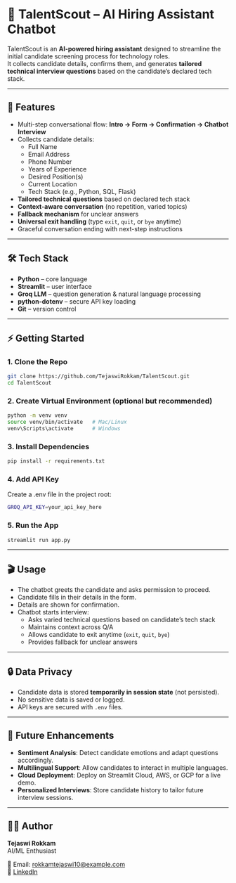 # 🤖 TalentScout – AI Hiring Assistant Chatbot

TalentScout is an **AI-powered hiring assistant** designed to streamline the initial candidate screening process for technology roles.  
It collects candidate details, confirms them, and generates **tailored technical interview questions** based on the candidate’s declared tech stack.  

---

## 🌟 Features
- Multi-step conversational flow: **Intro → Form → Confirmation → Chatbot Interview**
- Collects candidate details:
  - Full Name
  - Email Address
  - Phone Number
  - Years of Experience
  - Desired Position(s)
  - Current Location
  - Tech Stack (e.g., Python, SQL, Flask)
- **Tailored technical questions** based on declared tech stack
- **Context-aware conversation** (no repetition, varied topics)
- **Fallback mechanism** for unclear answers
- **Universal exit handling** (type `exit`, `quit`, or `bye` anytime)
- Graceful conversation ending with next-step instructions

---

## 🛠️ Tech Stack
- **Python** – core language  
- **Streamlit** – user interface  
- **Groq LLM** – question generation & natural language processing  
- **python-dotenv** – secure API key loading  
- **Git** – version control  

---

## ⚡ Getting Started

### 1. Clone the Repo
```bash
git clone https://github.com/TejaswiRokkam/TalentScout.git
cd TalentScout
```
### 2. Create Virtual Environment (optional but recommended)
```bash
python -m venv venv
source venv/bin/activate   # Mac/Linux
venv\Scripts\activate      # Windows
```
### 3. Install Dependencies
```bash
pip install -r requirements.txt
```
### 4. Add API Key
Create a .env file in the project root:
```bash
GROQ_API_KEY=your_api_key_here
```
### 5. Run the App
```bash
streamlit run app.py
```

---

## 🎬 Usage
- The chatbot greets the candidate and asks permission to proceed.  
- Candidate fills in their details in the form.  
- Details are shown for confirmation.  
- Chatbot starts interview:  
  - Asks varied technical questions based on candidate’s tech stack  
  - Maintains context across Q/A  
  - Allows candidate to exit anytime (`exit`, `quit`, `bye`)  
  - Provides fallback for unclear answers  

  
---


## 🔒 Data Privacy
- Candidate data is stored **temporarily in session state** (not persisted).  
- No sensitive data is saved or logged.  
- API keys are secured with `.env` files.  


---

## 🚀 Future Enhancements

- **Sentiment Analysis**: Detect candidate emotions and adapt questions accordingly.  
- **Multilingual Support**: Allow candidates to interact in multiple languages.  
- **Cloud Deployment**: Deploy on Streamlit Cloud, AWS, or GCP for a live demo.  
- **Personalized Interviews**: Store candidate history to tailor future interview sessions.

---

## 👨‍💻 Author
**Tejaswi Rokkam**  
AI/ML Enthusiast 

📧 Email: rokkamtejaswi10@example.com  
🔗 [LinkedIn](https://www.linkedin.com/in/tejaswi-rokkam-55b089259)
